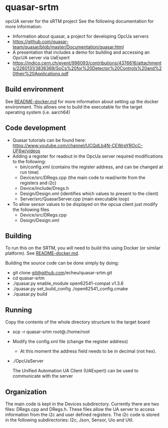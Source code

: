 # quasar-srtm

opcUA server for the sRTM project
See the following documentation for more information:
  - Information about quasar, a project for developing OpcUa servers
  - https://github.com/quasar-team/quasar/blob/master/Documentation/quasar.html
  - A presentation that includes a demo for building and accessing an OpcUA server via UaExpert
  - https://indico.cern.ch/event/996093/contributions/4376616/attachments/2260131/3836369/SoCs%20for%20Detector%20Controls%20and%20their%20Applications.pdf

## Build environment

See [README-docker.md](README-docker.md) for more information about setting up the docker environment. This allows one to build the executable for the target operating system (i.e. aarch64)

## Code development
- Quasar tutorials can be found here: https://www.youtube.com/channel/UCQdLb4N-CEWrpYROcC-UF6w/videos
- Adding a register for readout in the OpcUa server required modifications to the following:
    - bin/config.xml  (contains the register address, and can be changed at run time)
    - Device/src/DRegs.cpp  (the main code to read/write from the registers and i2c)
    - Device/include/Dregs.h
    - Design/Design.xml  (identifies which values to present to the client)
    - Server/src/QuasarServer.cpp  (main executable loop)
- To allow sensor values to be displayed on the opcua client just modify the following files
    - Device/src/DRegs.cpp
    - Design/Design.xml

## Building
To run this on the SRTM, you will need to build this using Docker (or similar platform). See [README-docker.md](README-docker.md).

Building the source code can be done simply by doing:
  - git clone git@github.com/echeu/quasar-srtm.git
  - cd quasar-srtm
  - ./quasar.py enable_module open62541-compat v1.3.6
  - ./quasar.py set_build_config ./open62541_config.cmake
  - ./quasar.py build


## Running
Copy the contents of the whole directory structure to the target board
- scp -r quasar-srtm root@<IP address>:/home/root
- Modify the config.xml file (change the register address)
    - At this moment the address field needs to be in decimal (not hex).
- ./OpcUaServer

  The Unified Automation UA Client (UAExpert) can be used to communicate with the server

## Organization
  The main code is kept in the Devices subdirectory. Currently there are two files: DRegs.cpp and DRegs.h. These files allow the UA server to access information from the i2c and user defined registers. The i2c code is stored in the following subdirectories: I2c, Json, Sensor, Uio and Util.
